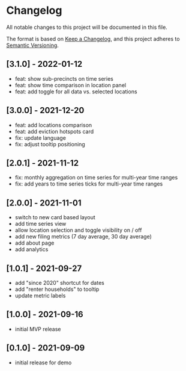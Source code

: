 # Changelog

All notable changes to this project will be documented in this file.

The format is based on [Keep a Changelog](https://keepachangelog.com/en/1.0.0/),
and this project adheres to [Semantic Versioning](https://semver.org/spec/v2.0.0.html).

## [3.1.0] - 2022-01-12

- feat: show sub-precincts on time series
- feat: show time comparison in location panel
- feat: add toggle for all data vs. selected locations

## [3.0.0] - 2021-12-20

- feat: add locations comparison
- feat: add eviction hotspots card
- fix: update language
- fix: adjust tooltip positioning

## [2.0.1] - 2021-11-12

- fix: monthly aggregation on time series for multi-year time ranges
- fix: add years to time series ticks for multi-year time ranges

## [2.0.0] - 2021-11-01

- switch to new card based layout
- add time series view
- allow location selection and toggle visibility on / off
- add new filing metrics (7 day average, 30 day average)
- add about page
- add analytics

## [1.0.1] - 2021-09-27

- add "since 2020" shortcut for dates
- add "renter households" to tooltip
- update metric labels

## [1.0.0] - 2021-09-16

- initial MVP release

## [0.1.0] - 2021-09-09

- initial release for demo
